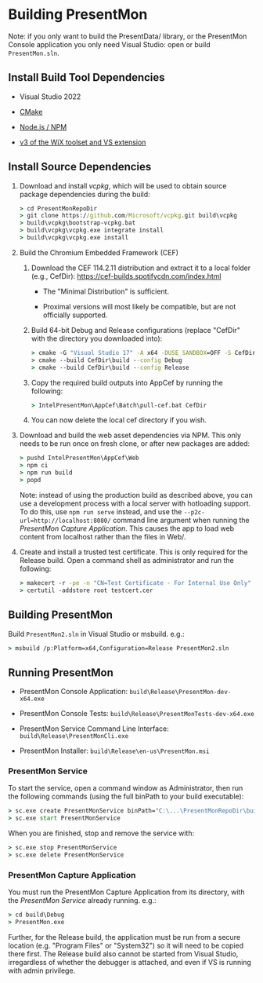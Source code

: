 # Building PresentMon

Note: if you only want to build the PresentData/ library, or the PresentMon Console application you only need Visual Studio: open or build `PresentMon.sln`.

## Install Build Tool Dependencies

- Visual Studio 2022

- [CMake](https://cmake.org)

- [Node.js / NPM](https://nodejs.org/en/download)

- [v3 of the WiX toolset and VS extension](https://wixtoolset.org/docs/wix3/)

## Install Source Dependencies

1. Download and install *vcpkg*, which will be used to obtain source package dependencies during the build:

    ```bat
    > cd PresentMonRepoDir
    > git clone https://github.com/Microsoft/vcpkg.git build\vcpkg
    > build\vcpkg\bootstrap-vcpkg.bat
    > build\vcpkg\vcpkg.exe integrate install
    > build\vcpkg\vcpkg.exe install
    ```

2. Build the Chromium Embedded Framework (CEF)

    1. Download the CEF 114.2.11 distribution and extract it to a local folder (e.g., CefDir): https://cef-builds.spotifycdn.com/index.html

        - The "Minimal Distribution" is sufficient.

        - Proximal versions will most likely be compatible, but are not officially supported.

    2. Build 64-bit Debug and Release configurations (replace "CefDir" with the directory you downloaded into):

        ```bat
        > cmake -G "Visual Studio 17" -A x64 -DUSE_SANDBOX=OFF -S CefDir -B CefDir\build
        > cmake --build CefDir\build --config Debug
        > cmake --build CefDir\build --config Release
        ```

    3. Copy the required build outputs into AppCef by running the following:

        ```bat
        > IntelPresentMon\AppCef\Batch\pull-cef.bat CefDir
        ```

    4. You can now delete the local cef directory if you wish.

3. Download and build the web asset dependencies via NPM.  This only needs to be run once on fresh clone, or after new packages are added:

    ```bat
    > pushd IntelPresentMon\AppCef\Web
    > npm ci
    > npm run build
    > popd
    ```

    Note: instead of using the production build as described above, you can use a development process with a local server with hotloading support.  To do this, use `npm run serve` instead, and use the `--p2c-url=http://localhost:8080/` command line argument when running the *PresentMon Capture Application*.  This causes the app to load web content from localhost rather than the files in Web/.

4. Create and install a trusted test certificate.  This is only required for the Release build.  Open a command shell as administrator and run the following:

    ```bat
    > makecert -r -pe -n "CN=Test Certificate - For Internal Use Only" -ss PrivateCertStore testcert.cer
    > certutil -addstore root testcert.cer
    ```

## Building PresentMon

Build `PresentMon2.sln` in Visual Studio or msbuild.  e.g.:

```bat
> msbuild /p:Platform=x64,Configuration=Release PresentMon2.sln
```

## Running PresentMon

- PresentMon Console Application: `build\Release\PresentMon-dev-x64.exe`

- PresentMon Console Tests: `build\Release\PresentMonTests-dev-x64.exe`

- PresentMon Service Command Line Interface: `build\Release\PresentMonCli.exe`

- PresentMon Installer: `build\Release\en-us\PresentMon.msi`

### PresentMon Service

To start the service, open a command window as Administrator, then run the following commands (using the full binPath to your build executable):

```bat
> sc.exe create PresentMonService binPath="C:\...\PresentMonRepoDir\build\Release\PresentMonService.exe"
> sc.exe start PresentMonService
```

When you are finished, stop and remove the service with:

```bat
> sc.exe stop PresentMonService
> sc.exe delete PresentMonService
```

### PresentMon Capture Application

You must run the PresentMon Capture Application from its directory, with the *PresentMon Service* already running.  e.g.:

```bat
> cd build\Debug
> PresentMon.exe
```

Further, for the Release build, the application must be run from a secure location (e.g. "Program Files" or "System32") so it will need to be copied there first. The Release build also cannot be started from Visual Studio, irregardless of whether the debugger is attached, and even if VS is running with admin privilege.
